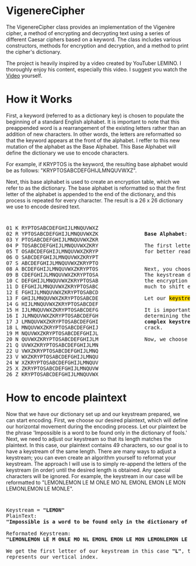 # VigenereCipher
The VigenereCipher class provides an implementation of the Vigenère cipher, a method of encrypting and decrypting text using a series of different Caesar ciphers based on a keyword. The class includes various constructors, methods for encryption and decryption, and a method to print the cipher's dictionary.

The project is heavily inspired by a video created by YouTuber LEMINO. I thoroughly enjoy his content, especially this video. I suggest you watch the [Video](https://youtu.be/jVpsLMCIB0Y?si=haevvMONuUgkI6_0) yourself. 

# How it Works
First, a keyword (referred to as a dictionary key) is chosen to populate the beginning of a standard English alphabet. It is important to note that this preappended word is a rearrangement of the existing letters rather than an addition of new characters. In other words, the letters are reformatted so that the keyword appears at the front of the alphabet. I reffer to this new mutation of the alphabet as the Base Alphabet. This Base Alphabet will define the dictionary we use to encode characters. 

For example, if KRYPTOS is the keyword, the resulting base alphabet would be as follows: "KRYPTOSABCDEFGHIJLMNQUVWXZ". 

Next, this base alphabet is used to create an encryption table, which we refer to as the dictionary. The base alphabet is reformatted so that the first letter of the alphabet is appended to the end of the dictionary, and this process is repeated for every character. The result is a 26 x 26 dictionary we use to encode desired text. 

<p style="font-size: smaller; white-space: pre; margin-left: 80px;">
<pre>
01 K RYPTOSABCDEFGHIJLMNQUVWXZ
02 R YPTOSABCDEFGHIJLMNQUVWXZK               <strong>Base Alphabet</strong>: [KRYPTOSABCDEFGHIJLMNQUVWXZ]
03 Y PTOSABCDEFGHIJLMNQUVWXZKR
04 P TOSABCDEFGHIJLMNQUVWXZKRY               The first letter of every alphabet was isolated and numbers were added   
05 T OSABCDEFGHIJLMNQUVWXZKRYP               for better readability. 
06 O SABCDEFGHIJLMNQUVWXZKRYPT           
07 S ABCDEFGHIJLMNQUVWXZKRYPTO
08 A BCDEFGHIJLMNQUVWXZKRYPTOS               Next, you choose a phrase or keyword; this will function as the keystream.  
09 B CDEFGHIJLMNQUVWXZKRYPTOSA               The keystream defines the index in the vertical direction and is crucial in
10 C DEFGHIJLMNQUVWXZKRYPTOSAB               the encryption process. Think of the keystream as the key that defines how 
11 D EFGHIJLMNQUVWXZKRYPTOSABC               much to shift every letter of the desired plaintext.
12 E FGHIJLMNQUVWXZKRYPTOSABCD
13 F GHIJLMNQUVWXZKRYPTOSABCDE               Let our <mark style="background-color: gold;">keystream</mark> be <strong>LEMON</strong>. 
14 G HIJLMNQUVWXZKRYPTOSABCDEF               
15 H IJLMNQUVWXZKRYPTOSABCDEFG               It is important to recognize that the keystream plays a significant role in 
16 I JLMNQUVWXZKRYPTOSABCDEFGH               determining the quality of the encryption. In other words, <strong>longer and more</strong> 
17 J LMNQUVWXZKRYPTOSABCDEFGHI               <strong>complex keystreams enhance the encryption</strong> and make it more difficult to 
18 L MNQUVWXZKRYPTOSABCDEFGHIJ               crack.
19 M NQUVWXZKRYPTOSABCDEFGHIJL
20 N QUVWXZKRYPTOSABCDEFGHIJLM               Now, we choose plaintext we want to encrypt.
21 Q UVWXZKRYPTOSABCDEFGHIJLMN
22 U VWXZKRYPTOSABCDEFGHIJLMNQ
23 V WXZKRYPTOSABCDEFGHIJLMNQU
24 W XZKRYPTOSABCDEFGHIJLMNQUV
25 X ZKRYPTOSABCDEFGHIJLMNQUVW
26 Z KRYPTOSABCDEFGHIJLMNQUVWX
</pre>
</p>

# How to encode plaintext
Now that we have our dictionary set up and our keystream prepared, we can start encoding. First, we choose our desired plaintext, which will define our horizontal movement during the encoding process. Let our plaintext be the phrase 'Impossible is a word to be found only in the dictionary of fools.' Next, we need to adjust our keystream so that its length matches the plaintext. In this case, our plaintext contains 49 characters, so our goal is to have a keystream of the same length. There are many ways to adjust a keystream; you can even create an algorithm yourself to reformat your keystream. The approach I will use is to simply re-append the letters of the keystream (in order) until the desired length is obtained. Any special characters will be ignored. For example, the keystream in our case will be reformatted to "LEMONLEMON LE M ONLE MO NL EMONL EMON LE MON LEMONLEMON LE MONLE". 

<p style="font-size: smaller; white-space: pre; margin-left: 80px;">
<pre>
Keystream = <strong>"LEMON"</strong>                                                                01 K RYPTOSABCDEFGH<mark style="background-color: red;">I</mark>JLMNQUVWXZ
PlainText:                                                                         02 R YPTOSABCDEFGHI<mark style="background-color: red;">J</mark>LMNQUVWXZK
<strong>"Impossible is a word to be found only in the dictionary of fools"</strong>                 03 Y PTOSABCDEFGHIJ<mark style="background-color: red;">L</mark>MNQUVWXZKR
                                                                                   04 P TOSABCDEFGHIJL<mark style="background-color: red;">M</mark>NQUVWXZKRY                  
Reformated Keystream:                                                              05 T OSABCDEFGHIJLM<mark style="background-color: red;">N</mark>QUVWXZKRYP                
<strong>"LEMONLEMON LE M ONLE MO NL EMONL EMON LE MON LEMONLEMON LE MONLE"</strong>                 06 O SABCDEFGHIJLMN<mark style="background-color: red;">Q</mark>UVWXZKRYPT           
                                                                                   07 S ABCDEFGHIJLMNQUVWXZKRYPTO
We get the first letter of our keystream in this case <strong>"L"</strong>, this                    08 A BCDEFGHIJLMNQUVWXZKRYPTOS                 
represents our vertical index.                                                     09 B CDEFGHIJLMNQUVWXZKRYPTOSA               
                                                                                   10 C DEFGHIJLMNQUVWXZKRYPTOSAB               
                                                                                   11 D EFGHIJLMNQUVWXZKRYPTOSABC               
                                                                                   12 E FGHIJLMNQUVWXZKRYPTOSABCD
                                                                                   13 F GHIJLMNQUVWXZKRYPTOSABCDE                
                                                                                   14 G HIJLMNQUVWXZKRYPTOSABCDEF               
                                                                                   15 H IJLMNQUVWXZKRYPTOSABCDEFG                
                                                                                   16 I JLMNQUVWXZKRYPTOSABCDEFGH                
                                                                                   17 J LMNQUVWXZKRYPTOSABCDEFGHI                
                                                                                   <mark style="background-color: red;">18 L MNQUVWXZKRYPTOSABCDEFGHIJ</mark>               
                                                                                   19 M NQUVWXZKRYPTOSABCDEFGHIJL
                                                                                   20 N QUVWXZKRYPTOSABCDEFGHIJLM               
                                                                                   21 Q UVWXZKRYPTOSABCDEFGHIJLMN
                                                                                   22 U VWXZKRYPTOSABCDEFGHIJLMNQ
                                                                                   23 V WXZKRYPTOSABCDEFGHIJLMNQU
                                                                                   24 W XZKRYPTOSABCDEFGHIJLMNQUV
                                                                                   25 X ZKRYPTOSABCDEFGHIJLMNQUVW
                                                                                   26 Z KRYPTOSABCDEFGHIJLMNQUVWX
</pre>
</p>




                                                                          
                                                                        




            
